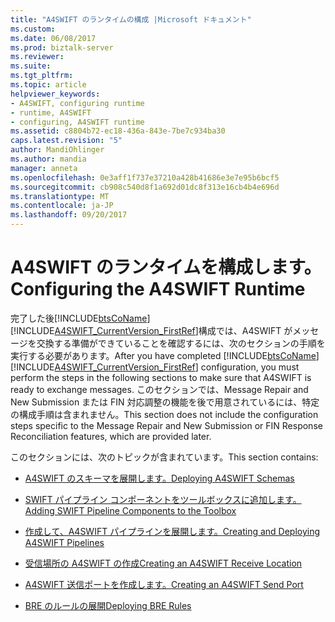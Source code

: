 ```yaml
---
title: "A4SWIFT のランタイムの構成 |Microsoft ドキュメント"
ms.custom: 
ms.date: 06/08/2017
ms.prod: biztalk-server
ms.reviewer: 
ms.suite: 
ms.tgt_pltfrm: 
ms.topic: article
helpviewer_keywords:
- A4SWIFT, configuring runtime
- runtime, A4SWIFT
- configuring, A4SWIFT runtime
ms.assetid: c8804b72-ec18-436a-843e-7be7c934ba30
caps.latest.revision: "5"
author: MandiOhlinger
ms.author: mandia
manager: anneta
ms.openlocfilehash: 0e3aff1f737e37210a428b41686e3e7e95b6bcf5
ms.sourcegitcommit: cb908c540d8f1a692d01dc8f313e16cb4b4e696d
ms.translationtype: MT
ms.contentlocale: ja-JP
ms.lasthandoff: 09/20/2017
---
```

# <a name="configuring-the-a4swift-runtime"></a><span data-ttu-id="fd5b6-102">A4SWIFT のランタイムを構成します。</span><span class="sxs-lookup"><span data-stu-id="fd5b6-102">Configuring the A4SWIFT Runtime</span></span>
<span data-ttu-id="fd5b6-103">完了した後[!INCLUDE[btsCoName](../../includes/btsconame-md.md)][!INCLUDE[A4SWIFT_CurrentVersion_FirstRef](../../includes/a4swift-currentversion-firstref-md.md)]構成では、A4SWIFT がメッセージを交換する準備ができていることを確認するには、次のセクションの手順を実行する必要があります。</span><span class="sxs-lookup"><span data-stu-id="fd5b6-103">After you have completed [!INCLUDE[btsCoName](../../includes/btsconame-md.md)][!INCLUDE[A4SWIFT_CurrentVersion_FirstRef](../../includes/a4swift-currentversion-firstref-md.md)] configuration, you must perform the steps in the following sections to make sure that A4SWIFT is ready to exchange messages.</span></span> <span data-ttu-id="fd5b6-104">このセクションでは、Message Repair and New Submission または FIN 対応調整の機能を後で用意されているには、特定の構成手順は含まれません。</span><span class="sxs-lookup"><span data-stu-id="fd5b6-104">This section does not include the configuration steps specific to the Message Repair and New Submission or FIN Response Reconciliation features, which are provided later.</span></span>  
  
 <span data-ttu-id="fd5b6-105">このセクションには、次のトピックが含まれています。</span><span class="sxs-lookup"><span data-stu-id="fd5b6-105">This section contains:</span></span>  
  
-   [<span data-ttu-id="fd5b6-106">A4SWIFT のスキーマを展開します。</span><span class="sxs-lookup"><span data-stu-id="fd5b6-106">Deploying A4SWIFT Schemas</span></span>](../../adapters-and-accelerators/accelerator-swift/deploying-a4swift-schemas.md)  
  
-   [<span data-ttu-id="fd5b6-107">SWIFT パイプライン コンポーネントをツールボックスに追加します。</span><span class="sxs-lookup"><span data-stu-id="fd5b6-107">Adding SWIFT Pipeline Components to the Toolbox</span></span>](../../adapters-and-accelerators/accelerator-swift/adding-swift-pipeline-components-to-the-toolbox.md)  
  
-   [<span data-ttu-id="fd5b6-108">作成して、A4SWIFT パイプラインを展開します。</span><span class="sxs-lookup"><span data-stu-id="fd5b6-108">Creating and Deploying A4SWIFT Pipelines</span></span>](../../adapters-and-accelerators/accelerator-swift/creating-and-deploying-a4swift-pipelines.md)  
  
-   [<span data-ttu-id="fd5b6-109">受信場所の A4SWIFT の作成</span><span class="sxs-lookup"><span data-stu-id="fd5b6-109">Creating an A4SWIFT Receive Location</span></span>](../../adapters-and-accelerators/accelerator-swift/creating-an-a4swift-receive-location.md)  
  
-   [<span data-ttu-id="fd5b6-110">A4SWIFT 送信ポートを作成します。</span><span class="sxs-lookup"><span data-stu-id="fd5b6-110">Creating an A4SWIFT Send Port</span></span>](../../adapters-and-accelerators/accelerator-swift/creating-an-a4swift-send-port.md)  
  
-   [<span data-ttu-id="fd5b6-111">BRE のルールの展開</span><span class="sxs-lookup"><span data-stu-id="fd5b6-111">Deploying BRE Rules</span></span>](../../adapters-and-accelerators/accelerator-swift/deploying-bre-rules.md)